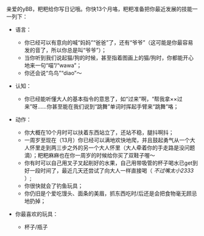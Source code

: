 ---
---

亲爱的yBB，粑粑给你写日记哦。你快13个月咯，粑粑准备把你最近发展的技能一一列下：  
- 语言：  
  - 你已经可以有意向的喊“妈妈”“爸爸”了，还有“爷爷”（这可能是你最容易发的音了，所以你总是叫“爷爷”）；
  - 当你听到我们说起猫/狗的时候，甚至指着图画上的猫/狗时，你都能开心地来一句“喵”/“wawa”；
  - 你还会说“鸟鸟”“diao”～  
- 认知：
  - 你已经能听懂大人的基本指令的意思了，如“过来”啊，“帮我拿××过来”呀……你甚至能在我们说到“跳舞”单词时挥起手臂来“跳舞”咯；

- 动作：  
  - 你大概在10个月时可以扶着东西站立了，还站不稳，腿抖啊抖；
  - 一周岁至现在（13月）你已经可以满地欢快地爬，并且鼓起勇气从一个大人怀里走到两三步之外的另一个大人怀里（大人牵着你的手走路是没问题滴）；粑粑麻麻也在你一周岁的时候给你买了双鞋子喔～
  - 你有时可以自己用叉子叉起削好的水果，自己用带吸管的杯子喝水已get到好一段时间了，最近几天还尝试了向大人一样直接喝（ _不过嘴太小2333_ ）; 
  - 你很快就会了钓鱼玩具；
  - 你仍旧是个爱吃馒头、面条的美眉，抓东西吃时/后还是会把食物毫无顾忌地扔掉；

- 你最喜欢的玩具：
  - 杯子/瓶子
